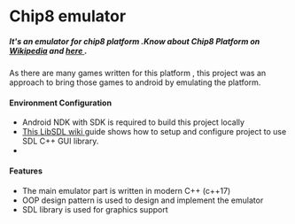 # Chip8 emulator


##### It's an emulator for chip8 platform .Know about Chip8 Platform on [Wikipedia](https://en.wikipedia.org/wiki/CHIP-8) and [ here ](http://www.cs.columbia.edu/~sedwards/classes/2016/4840-spring/designs/Chip8.pdf).

As there are many games written for this platform , this project was an approach to bring those games to android by emulating the platform.

#### Environment Configuration
* Android NDK with SDK is required to build this project locally
* [This LibSDL wiki ](https://discourse.libsdl.org/t/building-sdl2-0-10-in-android-studio-3-4-2-in-windows-10/26481) guide shows how to setup and configure project to use SDL C++ GUI library.
* 
#### Features
* The main emulator part is written in modern C++ (c++17) 
* OOP design pattern is used to design and implement the emulator 
* SDL library is used for graphics support 



